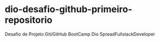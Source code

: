 # dio-desafio-github-primeiro-repositorio
Desafio de Projeto Git/GitHub BootCamp Dio SpreadFullstackDeveloper
